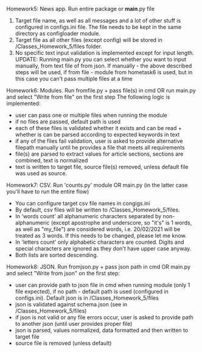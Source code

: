 Homework5: News app. Run entire package or __main__.py file
1. Target file name, as well as all messages and a lot of other stuff is configured in configs.ini file. The file needs to be kept in the same directory as configloader module.
3. Target file as all other files (except config) will be stored in /Classes_Homework_5/files folder.
4. No specific text input validation is implemented except for input length.
UPDATE: Running main.py you can select whether you want to input manually, from text file of from json. If manually - the above described steps will be used, if from file - module from hometask6 is used, but in this case you can't pass multiple files at a time

Homework6: Modules. Run fromfile.py + pass file(s) in cmd OR run main.py and select "Write from file" on the first step
The following logic is implemented:
- user can pass one or multiple files when running the module
- if no files are passed, default path is used
- each of these files is validated whether it exists and can be read + whether is can be parsed according to expected keywords in text
- if any of the files fail validation, user is asked to provide alternative filepath manually until he provides a file that meets all requirements
- file(s) are parsed to extract values for article sections, sections are combined, text is normalized
- text is written to target file, source file(s) removed, unless default file was used as source.

Homework7: CSV. Run 'counts.py' module OR main.py (in the latter case you'll have to run the entire flow)
- You can configure target csv file names in congigs.ini
- By default, csv files will be written to /Classes_Homework_5/files.
- In 'words count' all alphanumeric characters separated by non-alphanumeric (except apostrophe and underscore, so "it's" is 1 words, as well as "my_file") are considered words, i.e. 20/02/2021 will be treated as 3 words. If this needs to be changed, please let me know.
- In 'letters count' only alphabetic characters are counted. Digits and special characters are ignored as they don't have upper case anyway.
- Both lists are sorted descending.

Homework8: JSON. Run fromjson.py + pass json path in cmd OR main.py and select "Write from json" on the first step:
- user can provide path to json file in cmd when running module (only 1 file expected), if no path  - default path is used (configured in configs.ini). Default json is in /Classes_Homework_5/files
- json is validated against schema.json (see in /Classes_Homework_5/files)
- if json is not valid or any file errors occur, user is asked to provide path to another json (until user provides proper file)
- json is parsed, values normalized, data formatted and then written to target file
- source file is removed (unless default)
